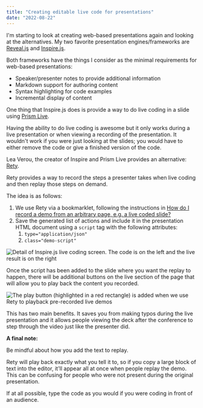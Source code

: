 ```yaml
---
title: "Creating editable live code for presentations"
date: "2022-08-22"
---
```


I'm starting to look at creating web-based presentations again and looking at the alternatives. My two favorite presentation engines/frameworks are [Reveal.js](https://revealjs.com/) and [Inspire.js](https://inspirejs.org/).

Both frameworks have the things I consider as the minimal requirements for web-based presentations:

* Speaker/presenter notes to provide additional information
* Markdown support for authoring content
* Syntax highlighting for code examples
* Incremental display of content

One thing that Inspire.js does is provide a way to do live coding in a slide using [Prism Live](https://live.prismjs.com/).

Having the ability to do live coding is awesome but it only works during a live presentation or when viewing a recording of the presentation. It wouldn't work if you were just looking at the slides; you would have to either remove the code or give a finished version of the code.

Lea Verou, the creator of Inspire and Prism Live provides an alternative: [Rety](https://rety.verou.me/).

Rety provides a way to record the steps a presenter takes when live coding and then replay those steps on demand.

The idea is as follows:

1. We use Rety via a bookmarklet, following the instructions in [How do I record a demo from an arbitrary page, e.g. a live coded slide?](https://rety.verou.me/#how-do-i-record-a-demo-from-an-arbitrary-page-eg-a-live-coded-slide)
2. Save the generated list of actions and include it in the presentation HTML document using a `script` tag with the following attributes:
    1. `type="application/json"`
    2. `class="demo-script"`

![Detail of Inspire.js live coding screen. The code is on the left and the live result is on the right](https://res.cloudinary.com/dfh6ihzvj/image/upload/c_scale,w_500/f_auto,q_auto/inspirejs-live-code-interface-1)

Once the script has been added to the slide where you want the replay to happen, there will be additional buttons on the live section of the page that will allow you to play back the content you recorded.

![The play button (highlighted in a red rectangle) is added when we use Rety to playback pre-recorded live demos](https://res.cloudinary.com/dfh6ihzvj/image/upload/c_scale,w_500/f_auto,q_auto/inspirejs-rety-playback-button)

This has two main benefits. It saves you from making typos during the live presentation and it allows people viewing the deck after the conference to step through the video just like the presenter did.

**A final note:**

Be mindful about how you add the text to replay.

Rety will play back exactly what you tell it to, so if you copy a large block of text into the editor, it'll appear all at once when people replay the demo. This can be confusing for people who were not present during the original presentation.

If at all possible, type the code as you would if you were coding in front of an audience.
